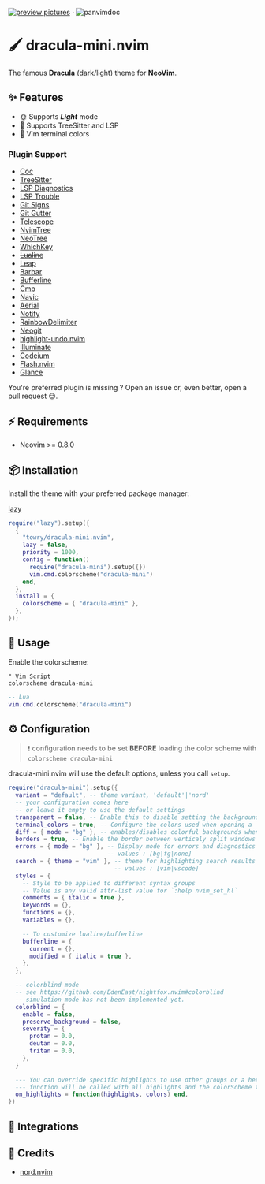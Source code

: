 <p align="left">
  <a target="_blank" href="https://github.com/towry/dracula-mini.nvim/discussions/1#discussioncomment-8903573"><img alt="preview pictures" src="https://img.shields.io/badge/😍 Click to Preview-8A2BE2" /></a>
  <span>·</span>
  <span><img alt="panvimdoc"
src="https://github.com/towry/dracula-mini.nvim/actions/workflows/doc.yml/badge.svg"
    /></span>
</p>

# 🖌️ dracula-mini.nvim

The famous **Dracula** (dark/light) theme for **NeoVim**.

## ✨ Features

- 🌞 Supports **_Light_** mode
- 🌳 Supports TreeSitter and LSP
- 🎨 Vim terminal colors

### Plugin Support

- [Coc](https://github.com/neoclide/coc.nvim/)
- [TreeSitter](https://github.com/nvim-treesitter/nvim-treesitter)
- [LSP Diagnostics](https://neovim.io/doc/user/lsp.html)
- [LSP Trouble](https://github.com/folke/lsp-trouble.nvim)
- [Git Signs](https://github.com/lewis6991/gitsigns.nvim)
- [Git Gutter](https://github.com/airblade/vim-gitgutter)
- [Telescope](https://github.com/nvim-telescope/telescope.nvim)
- [NvimTree](https://github.com/kyazdani42/nvim-tree.lua)
- [NeoTree](https://github.com/nvim-neo-tree/neo-tree.nvim)
- [WhichKey](https://github.com/liuchengxu/vim-which-key)
- [~~Lualine~~](https://github.com/hoob3rt/lualine.nvim)
- [Leap](https://github.com/ggandor/leap.nvim)
- [Barbar](https://github.com/romgrk/barbar.nvim)
- [Bufferline](https://github.com/akinsho/bufferline.nvim)
- [Cmp](https://github.com/hrsh7th/nvim-cmp/)
- [Navic](https://github.com/SmiteshP/nvim-navic)
- [Aerial](https://github.com/stevearc/aerial.nvim)
- [Notify](https://github.com/rcarriga/nvim-notify)
- [RainbowDelimiter](https://github.com/HiPhish/rainbow-delimiters.nvim)
- [Neogit](https://github.com/NeogitOrg/neogit)
- [highlight-undo.nvim](https://github.com/tzachar/highlight-undo.nvim)
- [Illuminate](https://github.com/RRethy/vim-illuminate)
- [Codeium](https://github.com/Exafunction/codeium.vim)
- [Flash.nvim](https://github.com/folke/flash.nvim)
- [Glance](https://github.com/dnlhc/glance.nvim)

You're preferred plugin is missing ? Open an issue or, even better, open a pull
request 😉.

## ⚡️ Requirements

- Neovim >= 0.8.0

## 📦 Installation

Install the theme with your preferred package manager:

[lazy](https://github.com/folke/lazy.nvim)

```lua
require("lazy").setup({
  {
    "towry/dracula-mini.nvim",
    lazy = false,
    priority = 1000,
    config = function()
      require("dracula-mini").setup({})
      vim.cmd.colorscheme("dracula-mini")
    end,
  },
  install = {
    colorscheme = { "dracula-mini" },
  },
});
```

## 🚀 Usage

Enable the colorscheme:

```vim
" Vim Script
colorscheme dracula-mini
```

```lua
-- Lua
vim.cmd.colorscheme("dracula-mini")
```

## ⚙️ Configuration

> ❗️ configuration needs to be set **BEFORE** loading the color scheme with
> `colorscheme dracula-mini`

dracula-mini.nvim will use the default options, unless you call `setup`.

```lua
require("dracula-mini").setup({
  variant = "default", -- theme variant, 'default'|'nord'
  -- your configuration comes here
  -- or leave it empty to use the default settings
  transparent = false, -- Enable this to disable setting the background color
  terminal_colors = true, -- Configure the colors used when opening a `:terminal` in Neovim
  diff = { mode = "bg" }, -- enables/disables colorful backgrounds when used in diff mode. values : [bg|fg]
  borders = true, -- Enable the border between verticaly split windows visible
  errors = { mode = "bg" }, -- Display mode for errors and diagnostics
                            -- values : [bg|fg|none]
  search = { theme = "vim" }, -- theme for highlighting search results
                              -- values : [vim|vscode]
  styles = {
    -- Style to be applied to different syntax groups
    -- Value is any valid attr-list value for `:help nvim_set_hl`
    comments = { italic = true },
    keywords = {},
    functions = {},
    variables = {},

    -- To customize lualine/bufferline
    bufferline = {
      current = {},
      modified = { italic = true },
    },
  },

  -- colorblind mode
  -- see https://github.com/EdenEast/nightfox.nvim#colorblind
  -- simulation mode has not been implemented yet.
  colorblind = {
    enable = false,
    preserve_background = false,
    severity = {
      protan = 0.0,
      deutan = 0.0,
      tritan = 0.0,
    },
  }

  --- You can override specific highlights to use other groups or a hex color
  --- function will be called with all highlights and the colorScheme table
  on_highlights = function(highlights, colors) end,
})
```

## 🤝 Integrations

</details>

</details>

## 🎉 Credits

- [nord.nvim](https://github.com/gbprod/nord.nvim)

